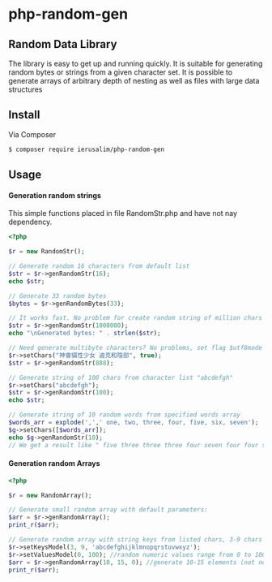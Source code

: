 # php-random-gen
## Random Data Library

The library is easy to get up and running quickly. It is suitable for generating
random bytes or strings from a given character set. It is possible to generate
arrays of arbitrary depth of nesting as well as files with large data structures

## Install

Via Composer

``` bash
$ composer require ierusalim/php-random-gen
```

## Usage

#### Generation random strings
This simple functions placed in file RandomStr.php and have not nay dependency.
```php
<?php

$r = new RandomStr();

// Generate random 16 characters from default list
$str = $r->genRandomStr(16);
echo $str;

// Generate 33 random bytes
$bytes = $r->genRandomBytes(33);

// It works fast. No problem for create random string of million chars
$str = $r->genRandomStr(1000000);
echo "\nGenerated bytes: " . strlen($str);

// Need generate multibyte characters? No problems, set flag $utf8mode = true
$r->setChars("神會貓性少女 迪克和陰部", true);
$str = $r->genRandomStr(888);

// Generate string of 100 chars from character list "abcdefgh"
$r->setChars("abcdefgh");
$str = $r->genRandomStr(100);
echo $str;

// Generate string of 10 random words from specified words array
$words_arr = explode(',',' one, two, three, four, five, six, seven');
$g->setChars([$words_arr]);
echo $g->genRandomStr(10); 
// We get a result like " five three three three four seven four four six four"

```

#### Generation random Arrays

```php
<?php

$r = new RandomArray();

// Generate small random array with default parameters:
$arr = $r->genRandomArray();
print_r($arr);

// Generate random array with string keys from listed chars, 3-9 chars length
$r->setKeysModel(3, 9, 'abcdefghijklmnopqrstuvwxyz');
$r->setValuesModel(0, 100); //random numeric values range from 0 to 100
$arr = $r->genRandomArray(10, 15, 0); //generate 10-15 elements (not nested)
print_r($arr);

```
